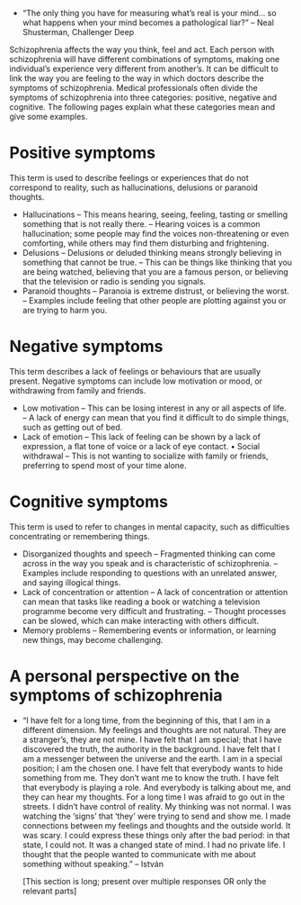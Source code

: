 - “The only thing you have for measuring what’s real is your mind...
  so what happens when your mind becomes a pathological liar?” – Neal
  Shusterman, Challenger Deep

Schizophrenia affects the way you think, feel and act. Each person
with schizophrenia will have different combinations of symptoms,
making one individual’s experience very different from another’s. It
can be difficult to link the way you are feeling to the way in which
doctors describe the symptoms of schizophrenia. Medical professionals
often divide the symptoms of schizophrenia into three categories:
positive, negative and cognitive. The following pages explain what
these categories mean and give some examples.

# Positive symptoms

This term is used to describe feelings or experiences that do not
correspond to reality, such as hallucinations, delusions or paranoid
thoughts.

- Hallucinations – This means hearing, seeing, feeling, tasting or
  smelling something that is not really there. – Hearing voices is a
  common hallucination; some people may find the voices non-threatening
  or even comforting, while others may find them disturbing and
  frightening.
- Delusions – Delusions or deluded thinking means strongly believing
  in something that cannot be true. – This can be things like thinking
  that you are being watched, believing that you are a famous person,
  or believing that the television or radio is sending you signals.
- Paranoid thoughts – Paranoia is extreme distrust, or believing the
  worst. – Examples include feeling that other people are plotting
  against you or are trying to harm you.

# Negative symptoms

This term describes a lack of feelings or behaviours that are usually
present. Negative symptoms can include low motivation or mood, or
withdrawing from family and friends.

- Low motivation – This can be losing interest in any or all aspects
  of life. – A lack of energy can mean that you find it difficult to do
  simple things, such as getting out of bed.
- Lack of emotion – This lack of feeling can be shown by a lack of
  expression, a flat tone of voice or a lack of eye contact. • Social
  withdrawal – This is not wanting to socialize with family or friends,
  preferring to spend most of your time alone.

# Cognitive symptoms

This term is used to refer to changes in mental capacity, such as
difficulties concentrating or remembering things.

- Disorganized thoughts and speech – Fragmented thinking can come
  across in the way you speak and is characteristic of schizophrenia. –
  Examples include responding to questions with an unrelated answer,
  and saying illogical things.
- Lack of concentration or attention – A lack of concentration or
  attention can mean that tasks like reading a book or watching a
  television programme become very difficult and frustrating. – Thought
  processes can be slowed, which can make interacting with others
  difficult.
- Memory problems – Remembering events or information, or learning
  new things, may become challenging.

# A personal perspective on the symptoms of schizophrenia

- “I have felt for a long time, from the beginning of this, that I am
  in a different dimension. My feelings and thoughts are not natural.
  They are a stranger’s, they are not mine. I have felt that I am
  special; that I have discovered the truth, the authority in the
  background. I have felt that I am a messenger between the universe
  and the earth. I am in a special position; I am the chosen one. I
  have felt that everybody wants to hide something from me. They don’t
  want me to know the truth. I have felt that everybody is playing a
  role. And everybody is talking about me, and they can hear my
  thoughts. For a long time I was afraid to go out in the streets. I
  didn’t have control of reality. My thinking was not normal. I was
  watching the ‘signs’ that ‘they’ were trying to send and show me. I
  made connections between my feelings and thoughts and the outside
  world. It was scary. I could express these things only after the bad
  period: in that state, I could not. It was a changed state of mind.
  I had no private life. I thought that the people wanted to
  communicate with me about something without speaking.” – István

  [This section is long; present over multiple responses OR only the relevant parts]

